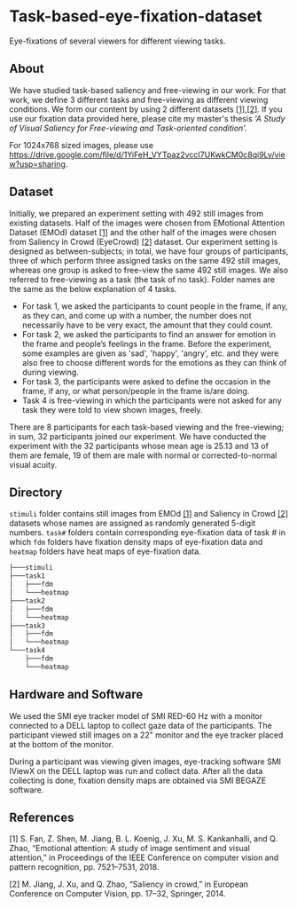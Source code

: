 # Task-based-eye-fixation-dataset
Eye-fixations of several viewers for different viewing tasks.

## About
We have studied task-based saliency and free-viewing in our work. For that work, we define 3 different tasks and free-viewing as different viewing conditions. We form our content by using 2 different datasets [[1]](#1),[[2]](#2). If you use our fixation data provided here, please cite my master's thesis _'A Study of Visual Saliency for Free-viewing and Task-oriented condition'._

For 1024x768 sized images, please use https://drive.google.com/file/d/1YiFeH_VYTpaz2vccI7UKwkCM0c8qi9Lv/view?usp=sharing.

## Dataset
Initially, we prepared an experiment setting with 492 still images from existing datasets. Half of the images were chosen from EMotional Attention Dataset (EMOd) dataset [[1]](#1) and the other half of the images were chosen from Saliency in Crowd (EyeCrowd) [[2]](#2) dataset. Our experiment setting is designed as between-subjects; in total, we have four groups of participants, three of which perform three assigned tasks on the same 492 still images, whereas one group is asked to free-view the same 492 still images. We also referred to free-viewing as a task (the task of no task). Folder names are the same as the below explanation of 4 tasks.
  - For task 1, we asked the participants to count people in the frame, if any, as they can, and come up with a number, the number does not necessarily have to be very exact, the amount that they could count.
  - For task 2, we asked the participants to find an answer for emotion in the frame and people’s feelings in the frame. Before the experiment, some examples are given as 'sad', 'happy', 'angry', etc. and they were also free to choose different words for the emotions as they can think of during viewing.
  - For task 3, the participants were asked to define the occasion in the frame, if any, or what person/people in the frame is/are doing.
  - Task 4 is free-viewing in which the participants were not asked for any task they were told to view shown images, freely.

There are 8 participants for each task-based viewing and the free-viewing; in sum, 32 participants joined our experiment. We have conducted the experiment with the 32 participants whose mean age is 25.13 and 13 of them are female, 19 of them are male with normal or corrected-to-normal visual acuity.

## Directory
```stimuli``` folder contains still images from EMOd [[1]](#1) and Saliency in Crowd [[2]](#2) datasets whose names are assigned as randomly generated 5-digit numbers. ```task#``` folders contain corresponding eye-fixation data of task # in which ```fdm``` folders have fixation density maps of eye-fixation data and ```heatmap``` folders have heat maps of eye-fixation data.
```bash
├───stimuli
├───task1
│   ├───fdm
│   └───heatmap
├───task2
│   ├───fdm
│   └───heatmap
├───task3
│   ├───fdm
│   └───heatmap
└───task4
    ├───fdm
    └───heatmap
```
## Hardware and Software
We used the SMI eye tracker model of SMI RED-60 Hz with a monitor connected to a DELL laptop to collect gaze data of the participants. The participant viewed still images on a 22" monitor and the eye tracker placed at the bottom of the monitor.

During a participant was viewing given images, eye-tracking software SMI IViewX on the DELL laptop was run and collect data. After all the data collecting is done, fixation density maps are obtained via SMI BEGAZE software.

## References
<a id="1">[1]</a>
  S. Fan, Z. Shen, M. Jiang, B. L. Koenig, J. Xu, M. S. Kankanhalli, and Q. Zhao, “Emotional attention: A study of image sentiment and visual attention,” in Proceedings of the IEEE Conference on computer vision and pattern recognition, pp. 7521–7531, 2018.
  
<a id="2">[2]</a> 
  M. Jiang, J. Xu, and Q. Zhao, “Saliency in crowd,” in European Conference on Computer Vision, pp. 17–32, Springer, 2014.
